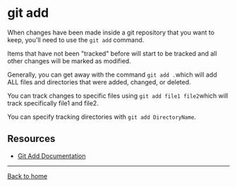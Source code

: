 # git add

When changes have been made inside a git repository that you want to keep, you'll need to use the `git add` command.

Items that have not been "tracked" before will start to be tracked and all other changes will be marked as modified.

Generally, you can get away with the command `git add .`which will add ALL files and directories that were added, changed, or deleted.

You can track changes to specific files using `git add file1 file2`which will track specifically file1 and file2.

You can specify tracking directories with `git add DirectoryName`.

## Resources

- [Git Add Documentation](https://git-scm.com/doc/git-add)

---

[Back to home](../README.md)